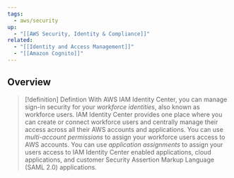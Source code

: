 ```yaml
---
tags:
  - aws/security
up:
  - "[[AWS Security, Identity & Compliance]]"
related:
  - "[[Identity and Access Management]]"
  - "[[Amazon Cognito]]"
---
```

## Overview

>[!definition] Defintion
>With AWS IAM Identity Center, you can manage sign-in security for your _workforce identities_, also known as workforce users. IAM Identity Center provides one place where you can create or connect workforce users and centrally manage their access across all their AWS accounts and applications. You can use _multi-account permissions_ to assign your workforce users access to AWS accounts. You can use _application assignments_ to assign your users access to IAM Identity Center enabled applications, cloud applications, and customer Security Assertion Markup Language (SAML 2.0) applications.

